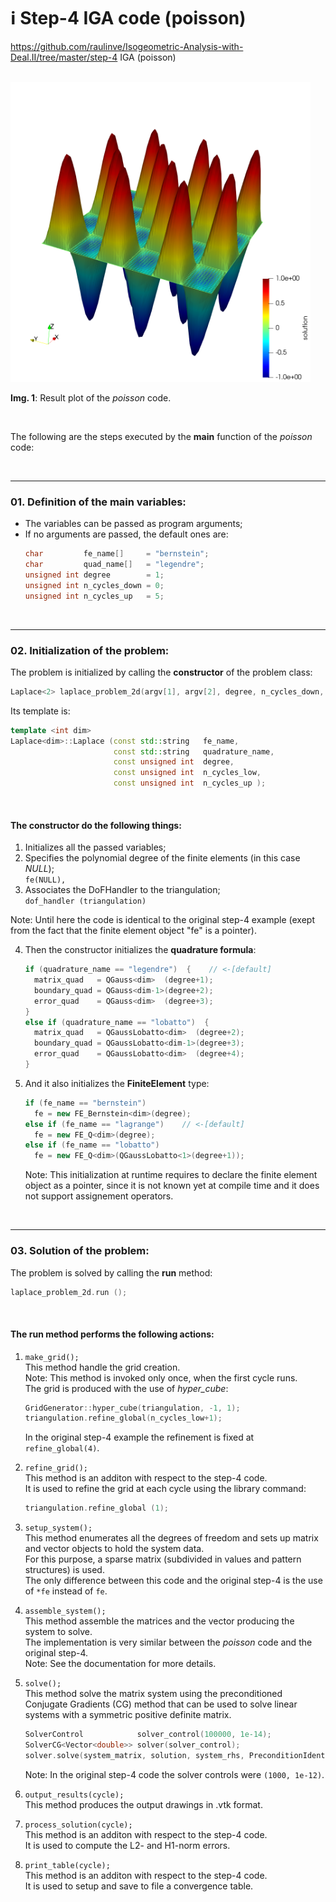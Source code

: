 # ℹ️ Step-4 IGA code (poisson)

https://github.com/raulinve/Isogeometric-Analysis-with-Deal.II/tree/master/step-4 IGA (poisson)  

<br/>  

<img src="https://github.com/raulinve/Isogeometric-Analysis-with-Deal.II/blob/master/step-4 IGA (poisson)/doc/IMG_step-4_IGA_t5.png" alt="Poisson example result" width="480" height="480">  

**Img. 1**: Result plot of the *poisson* code.  

<br/>  

The following are the steps executed by the **main** function of the *poisson* code:

<br/>  

---
### 01. Definition of the main variables:  
- The variables can be passed as program arguments;  
- If no arguments are passed, the default ones are:  
  ```cpp
  char         fe_name[]     = "bernstein";
  char         quad_name[]   = "legendre";
  unsigned int degree        = 1;
  unsigned int n_cycles_down = 0;
  unsigned int n_cycles_up   = 5;
  ```

<br/>  

---
### 02. Initialization of the problem:
The problem is initialized by calling the **constructor** of the problem class:
```cpp
Laplace<2> laplace_problem_2d(argv[1], argv[2], degree, n_cycles_down, n_cycles_up);
```
Its template is:
```cpp
template <int dim>
Laplace<dim>::Laplace (const std::string   fe_name,
                       const std::string   quadrature_name,
                       const unsigned int  degree,
                       const unsigned int  n_cycles_low,
                       const unsigned int  n_cycles_up );
```

<br/>  

#### The constructor do the following things:  
1. Initializes all the passed variables;  
2. Specifies the polynomial degree of the finite elements (in this case *NULL*);  
    `fe(NULL),`  
3. Associates the DoFHandler to the triangulation;  
    `dof_handler (triangulation)`  

Note: Until here the code is identical to the original step-4 example 
(exept from the fact that the finite element object "fe" is a pointer).  

4. Then the constructor initializes the **quadrature formula**:  
    ```cpp
    if (quadrature_name == "legendre")  {    // <-[default]
      matrix_quad   = QGauss<dim>  (degree+1);
      boundary_quad = QGauss<dim-1>(degree+2);
      error_quad    = QGauss<dim>  (degree+3);
    }
    else if (quadrature_name == "lobatto")  {
      matrix_quad   = QGaussLobatto<dim>  (degree+2);
      boundary_quad = QGaussLobatto<dim-1>(degree+3);
      error_quad    = QGaussLobatto<dim>  (degree+4);
    }
    ```

5. And it also initializes the **FiniteElement** type:  
    ```cpp
    if (fe_name == "bernstein")
      fe = new FE_Bernstein<dim>(degree);
    else if (fe_name == "lagrange")    // <-[default]
      fe = new FE_Q<dim>(degree);
    else if (fe_name == "lobatto")
      fe = new FE_Q<dim>(QGaussLobatto<1>(degree+1));
    ```
    Note: This initialization at runtime requires to declare the finite element object as a pointer, since it is not known yet at compile time and it does not support assignement operators.  


<br/>  

---
### 03. Solution of the problem:
The problem is solved by calling the **run** method:  
```cpp
laplace_problem_2d.run ();
```

<br/>  

#### The run method performs the following actions:  

1. `make_grid();`  
    This method handle the grid creation.  
    Note: This method is invoked only once, when the first cycle runs.  
    The grid is produced with the use of *hyper_cube*:  
    ```cpp
    GridGenerator::hyper_cube(triangulation, -1, 1);
    triangulation.refine_global(n_cycles_low+1);
    ```
    In the original step-4 example the refinement is fixed at `refine_global(4)`.  

2. `refine_grid();`  
    This method is an additon with respect to the step-4 code.  
    It is used to refine the grid at each cycle using the library command:  
    ```cpp
    triangulation.refine_global (1);
    ```

3. `setup_system();`  
    This method enumerates all the degrees of freedom and sets up matrix and 
    vector objects to hold the system data.  
    For this purpose, a sparse matrix (subdivided in values and pattern structures) is used.  
    The only difference between this code and the original step-4 is the use of `*fe` instead of `fe`.  

4. `assemble_system();`  
    This method assemble the matrices and the vector producing the system to solve.  
    The implementation is very similar between the *poisson* code and the original step-4.  
    Note: See the documentation for more details.  

5. `solve();`  
    This method solve the matrix system using the preconditioned Conjugate Gradients (CG) 
    method that can be used to solve linear systems with a symmetric positive definite matrix.  
    ```cpp
    SolverControl            solver_control(100000, 1e-14);
    SolverCG<Vector<double>> solver(solver_control);
    solver.solve(system_matrix, solution, system_rhs, PreconditionIdentity());
    ```  
    Note: In the original step-4 code the solver controls were `(1000, 1e-12)`.  

6. `output_results(cycle);`  
    This method produces the output drawings in .vtk format.  

7. `process_solution(cycle);`  
    This method is an additon with respect to the step-4 code.  
    It is used to compute the L2- and H1-norm errors.  

8. `print_table(cycle);`  
    This method is an additon with respect to the step-4 code.  
    It is used to setup and save to file a convergence table.  





